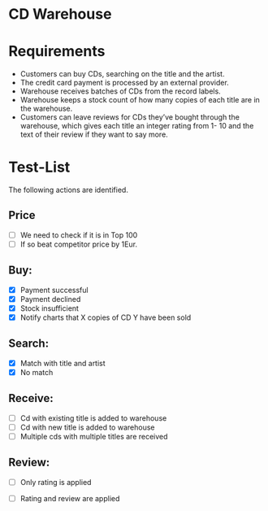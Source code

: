# CD Warehouse

# Requirements
- Customers can buy CDs, searching on the title and the artist. 
- The credit card payment is processed by an external provider. 
- Warehouse receives batches of CDs from the record labels. 
- Warehouse keeps a stock count of how many copies of each title are in the warehouse.
- Customers can leave reviews for CDs they’ve bought through the warehouse, which gives each title an integer rating from 1- 10 and the text of their review if they want to say more.

# Test-List
The following actions are identified.

## Price
- [ ] We need to check if it is in Top 100
- [ ] If so beat competitor price by 1Eur.

## Buy:
- [x] Payment successful
- [x] Payment declined
- [x] Stock insufficient
- [x] Notify charts that X copies of CD Y have been sold

## Search:
- [x] Match with title and artist
- [x] No match

## Receive:
- [ ] Cd with existing title is added to warehouse
- [ ] Cd with new title is added to warehouse
- [ ] Multiple cds with multiple titles are received

## Review:
- [ ] Only rating is applied
- [ ] Rating and review are applied


